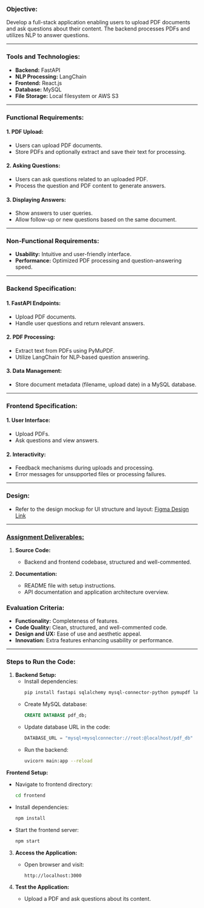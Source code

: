 ### Objective:

Develop a full-stack application enabling users to upload PDF documents and ask questions about their content. The backend processes PDFs and utilizes NLP to answer questions.

---

### Tools and Technologies:

- **Backend:** FastAPI
- **NLP Processing:** LangChain
- **Frontend:** React.js
- **Database:** MySQL
- **File Storage:** Local filesystem or AWS S3

---

### Functional Requirements:

#### 1. PDF Upload:

- Users can upload PDF documents.
- Store PDFs and optionally extract and save their text for processing.

#### 2. Asking Questions:

- Users can ask questions related to an uploaded PDF.
- Process the question and PDF content to generate answers.

#### 3. Displaying Answers:

- Show answers to user queries.
- Allow follow-up or new questions based on the same document.

---

### Non-Functional Requirements:

- **Usability:** Intuitive and user-friendly interface.
- **Performance:** Optimized PDF processing and question-answering speed.

---

### Backend Specification:

#### 1. FastAPI Endpoints:

- Upload PDF documents.
- Handle user questions and return relevant answers.

#### 2. PDF Processing:

- Extract text from PDFs using PyMuPDF.
- Utilize LangChain for NLP-based question answering.

#### 3. Data Management:

- Store document metadata (filename, upload date) in a MySQL database.

---

### Frontend Specification:

#### 1. User Interface:

- Upload PDFs.
- Ask questions and view answers.

#### 2. Interactivity:

- Feedback mechanisms during uploads and processing.
- Error messages for unsupported files or processing failures.

---

### Design:

- Refer to the design mockup for UI structure and layout: [Figma Design Link](https://www.figma.com/file/QHpASp7wGRRcjh0oxCuspL/FullStack-Engineer-Internship-Assignment?type=design\&node-id=0-1\&mode=design\&t=geu9rfpXEecN8eFZ-0)

---

### [Assignment Deliverables:](https://www.figma.com/file/QHpASp7wGRRcjh0oxCuspL/FullStack-Engineer-Internship-Assignment?type=design\&node-id=0-1\&mode=design\&t=geu9rfpXEecN8eFZ-0)

1. **Source Code:**

   - Backend and frontend codebase, structured and well-commented.

2. **Documentation:**

   - README file with setup instructions.
   - API documentation and application architecture overview.

### Evaluation Criteria:

- **Functionality:** Completeness of features.
- **Code Quality:** Clean, structured, and well-commented code.
- **Design and UX:** Ease of use and aesthetic appeal.
- **Innovation:** Extra features enhancing usability or performance.

---

### Steps to Run the Code:

1. **Backend Setup:**
   - Install dependencies:
     ```bash
     pip install fastapi sqlalchemy mysql-connector-python pymupdf langchain uvicorn
     ```
   - Create MySQL database:
     ```sql
     CREATE DATABASE pdf_db;
     ```
   - Update database URL in the code:
     ```python
     DATABASE_URL = "mysql+mysqlconnector://root:@localhost/pdf_db"
     ```
   - Run the backend:
     ```bash
     uvicorn main:app --reload
     ```

**Frontend Setup:**

- Navigate to frontend directory:
  ```bash
  cd frontend
  ```
- Install dependencies:
  ```bash
  npm install
  ```
- Start the frontend server:
  ```bash
  npm start
  ```

3. **Access the Application:**

   - Open browser and visit:
     ```
     http://localhost:3000
     ```

4. **Test the Application:**

   - Upload a PDF and ask questions about its content.
